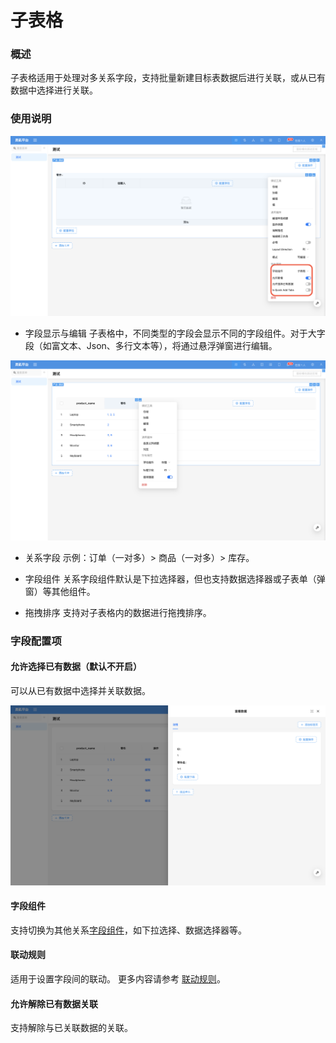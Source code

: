 # 子表格

### 概述

子表格适用于处理对多关系字段，支持批量新建目标表数据后进行关联，或从已有数据中选择进行关联。

### 使用说明

![](../../../../../../public/sub-table1.png)

- 字段显示与编辑
子表格中，不同类型的字段会显示不同的字段组件。对于大字段（如富文本、Json、多行文本等），将通过悬浮弹窗进行编辑。

![](../../../../../../public/sub-table2.png)

- 关系字段
示例：订单（一对多）> 商品（一对多）> 库存。

<!-- TODO: 插入图片 -->

- 字段组件
关系字段组件默认是下拉选择器，但也支持数据选择器或子表单（弹窗）等其他组件。

<!-- TODO: 插入图片 -->

- 拖拽排序
支持对子表格内的数据进行拖拽排序。

<!-- TODO: 插入视频 -->

### 字段配置项

#### 允许选择已有数据（默认不开启）
可以从已有数据中选择并关联数据。

![](../../../../../../public/sub-table3.png)
<!-- TODO: 插入图片 -->

#### 字段组件
支持切换为其他关系[字段组件](../field-settings/field-component.md)，如下拉选择、数据选择器等。

#### 联动规则

<!-- TODO: 插入视频 -->

适用于设置字段间的联动。
更多内容请参考 [联动规则](../../block/block-settings/linkage-rule.md)。

#### 允许解除已有数据关联

<!-- TODO: 插入视频 -->

支持解除与已关联数据的关联。